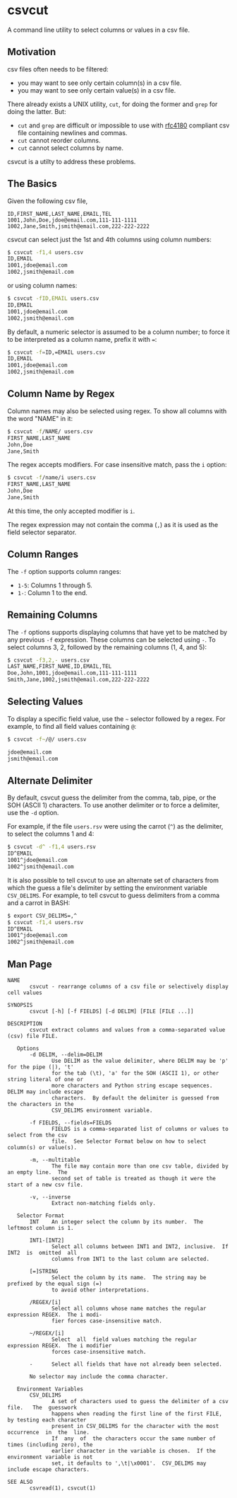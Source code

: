 # csvcut
A command line utility to select columns or values in a csv file.


## Motivation

csv files often needs to be filtered:

- you may want to see only certain column(s) in a csv file.
- you may want to see only certain value(s) in a csv file.

There already exists a UNIX utility, `cut`, for doing the former and `grep` for
doing the latter. But:

- `cut` and `grep` are difficult or impossible to use with [rfc4180] compliant
  csv file containing newlines and commas.
- `cut` cannot reorder columns.
- `cut` cannot select columns by name.

csvcut is a utilty to address these problems.


## The Basics

Given the following csv file,
```csv
ID,FIRST_NAME,LAST_NAME,EMAIL,TEL
1001,John,Doe,jdoe@email.com,111-111-1111
1002,Jane,Smith,jsmith@email.com,222-222-2222
```

csvcut can select just the 1st and 4th columns using column numbers:
```sh
$ csvcut -f1,4 users.csv
ID,EMAIL
1001,jdoe@email.com
1002,jsmith@email.com
```

or using column names:
```sh
$ csvcut -fID,EMAIL users.csv
ID,EMAIL
1001,jdoe@email.com
1002,jsmith@email.com
```

By default, a numeric selector is assumed to be a column number; to force it to
be interpreted as a column name, prefix it with `=`:
```sh
$ csvcut -f=ID,=EMAIL users.csv
ID,EMAIL
1001,jdoe@email.com
1002,jsmith@email.com
```


## Column Name by Regex

Column names may also be selected using regex. To show all columns with the word "NAME" in it:
```sh
$ csvcut -f/NAME/ users.csv
FIRST_NAME,LAST_NAME
John,Doe
Jane,Smith
```

The regex accepts modifiers. For case insensitive match, pass the `i` option:
```sh
$ csvcut -f/name/i users.csv
FIRST_NAME,LAST_NAME
John,Doe
Jane,Smith
```

At this time, the only accepted modifier is `i`.

The regex expression may not contain the comma (`,`) as it is used as the field
selector separator.


## Column Ranges

The `-f` option supports column ranges:
* `1-5`: Columns 1 through 5.
* `1-`: Column 1 to the end.


## Remaining Columns

The `-f` options supports displaying columns that have yet to be matched by any
previous `-f` expression.  These columns can be selected using `-`.  To select
columns 3, 2, followed by the remaining columns (1, 4, and 5):
```sh
$ csvcut -f3,2,- users.csv
LAST_NAME,FIRST_NAME,ID,EMAIL,TEL
Doe,John,1001,jdoe@email.com,111-111-1111
Smith,Jane,1002,jsmith@email.com,222-222-2222
```


## Selecting Values

To display a specific field value, use the `~` selector followed by a regex.
For example, to find all field values containing `@`:
```sh
$ csvcut -f~/@/ users.csv

jdoe@email.com
jsmith@email.com
```


## Alternate Delimiter

By default, csvcut guess the delimiter from the comma, tab, pipe, or the SOH
(ASCII 1) characters.  To use another delimiter or to force a delimiter, use
the `-d` option.

For example, if the file `users.rsv` were using the carrot (`^`) as the
delimiter, to select the columns 1 and 4:
```sh
$ csvcut -d^ -f1,4 users.rsv
ID^EMAIL
1001^jdoe@email.com
1002^jsmith@email.com
```

It is also possible to tell csvcut to use an alternate set of characters from
which the guess a file's delimiter by setting the environment variable
`CSV_DELIMS`.  For example, to tell csvcut to guess delimiters from a comma and
a carrot in BASH:

```sh
$ export CSV_DELIMS=,^
$ csvcut -f1,4 users.rsv
ID^EMAIL
1001^jdoe@email.com
1002^jsmith@email.com
```


## Man Page
```
NAME
       csvcut - rearrange columns of a csv file or selectively display cell values

SYNOPSIS
       csvcut [-h] [-f FIELDS] [-d DELIM] [FILE [FILE ...]]

DESCRIPTION
       csvcut extract columns and values from a comma-separated value (csv) file FILE.

   Options
       -d DELIM, --delim=DELIM
              Use DELIM as the value delimiter, where DELIM may be 'p' for the pipe (|), 't'
              for the tab (\t), 'a' for the SOH (ASCII 1), or other string literal of one or
              more characters and Python string escape sequences.  DELIM may include escape
              characters.  By default the delimiter is guessed from the characters in the
              CSV_DELIMS environment variable.

       -f FIELDS, --fields=FIELDS
              FIELDS is a comma-separated list of columns or values to select from the csv
              file.  See Selector Format below on how to select column(s) or value(s).

       -m, --multitable
              The file may contain more than one csv table, divided by an empty line.  The
              second set of table is treated as though it were the start of a new csv file.

       -v, --inverse
              Extract non-matching fields only.

   Selector Format
       INT    An integer select the column by its number.  The leftmost column is 1.

       INT1-[INT2]
              Select all columns between INT1 and INT2, inclusive.  If  INT2  is  omitted  all
              columns from INT1 to the last column are selected.

       [=]STRING
              Select the column by its name.  The string may be prefixed by the equal sign (=)
              to avoid other interpretations.

       /REGEX/[i]
              Select all columns whose name matches the regular expression REGEX.  The i modi-
              fier forces case-insensitive match.

       ~/REGEX/[i]
              Select  all  field values matching the regular expression REGEX.  The i modifier
              forces case-insensitive match.

       -      Select all fields that have not already been selected.

       No selector may include the comma character.

   Environment Variables
       CSV_DELIMS
              A set of characters used to guess the delimiter of a csv  file.   The  guesswork
              happens when reading the first line of the first FILE, by testing each character
              present in CSV_DELIMS for the character with the most occurrence  in  the  line.
              If  any  of  the characters occur the same number of times (including zero), the
              earlier character in the variable is chosen.  If the environment variable is not
              set, it defaults to ',\t|\x0001'.  CSV_DELIMS may include escape characters.

SEE ALSO
       csvread(1), csvcut(1)
```


[rfc4180]: https://tools.ietf.org/html/rfc4180

